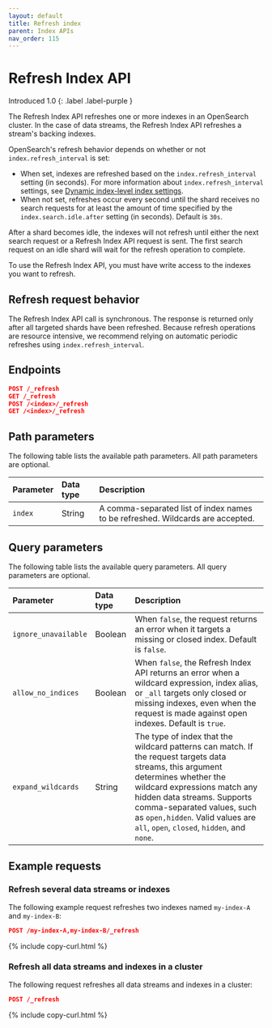 ```yaml
---
layout: default
title: Refresh index
parent: Index APIs
nav_order: 115
---
```


# Refresh Index API
Introduced 1.0
{: .label .label-purple }

The Refresh Index API refreshes one or more indexes in an OpenSearch cluster. In the case of data streams, the Refresh Index API refreshes a stream's backing indexes. 

OpenSearch's refresh behavior depends on whether or not `index.refresh_interval` is set:

- When set, indexes are refreshed based on the `index.refresh_interval` setting (in seconds). For more information about `index.refresh_interval` settings, see [Dynamic index-level index settings]({{site.url}}{{site.baseurl}}/install-and-configure/configuring-opensearch/index-settings/#dynamic-index-level-index-settings).
- When not set, refreshes occur every second until the shard receives no search requests for at least the amount of time specified by the `index.search.idle.after` setting (in seconds). Default is `30s`. 

After a shard becomes idle, the indexes will not refresh until either the next search request or a Refresh Index API request is sent. The first search request on an idle shard will wait for the refresh operation to complete. 

To use the Refresh Index API, you must have write access to the indexes you want to refresh.

## Refresh request behavior

The Refresh Index API call is synchronous. The response is returned only after all targeted shards have been refreshed.
Because refresh operations are resource intensive, we recommend relying on automatic periodic refreshes using `index.refresh_interval`.

## Endpoints

```json
POST /_refresh
GET /_refresh
POST /<index>/_refresh
GET /<index>/_refresh
```

## Path parameters

The following table lists the available path parameters. All path parameters are optional.

| Parameter | Data type | Description |
| :--- | :--- | :--- |
| `index` | String | A comma-separated list of index names to be refreshed. Wildcards are accepted.|

## Query parameters

The following table lists the available query parameters. All query parameters are optional.

| Parameter | Data type | Description |
| :--- | :--- | :--- |
| `ignore_unavailable` | Boolean | When `false`, the request returns an error when it targets a missing or closed index. Default is `false`.
| `allow_no_indices` | Boolean | When `false`, the Refresh Index API returns an error when a wildcard expression, index alias, or `_all` targets only closed or missing indexes, even when the request is made against open indexes. Default is `true`. |
| `expand_wildcards` | String | The type of index that the wildcard patterns can match. If the request targets data streams, this argument determines whether the wildcard expressions match any hidden data streams. Supports comma-separated values, such as `open,hidden`. Valid values are `all`, `open`, `closed`, `hidden`, and `none`.


## Example requests

### Refresh several data streams or indexes

The following example request refreshes two indexes named `my-index-A` and `my-index-B`:


```json
POST /my-index-A,my-index-B/_refresh
```
{% include copy-curl.html %}

### Refresh all data streams and indexes in a cluster

The following request refreshes all data streams and indexes in a cluster:

```json
POST /_refresh
```
{% include copy-curl.html %}

